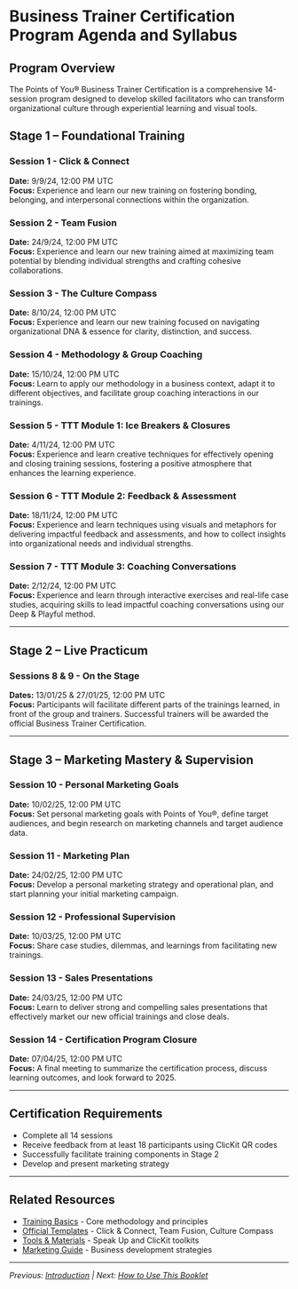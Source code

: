 # Business Trainer Certification Program Agenda and Syllabus

## Program Overview

The Points of You® Business Trainer Certification is a comprehensive 14-session program designed to develop skilled facilitators who can transform organizational culture through experiential learning and visual tools.

## Stage 1 – Foundational Training

### Session 1 - Click & Connect
**Date:** 9/9/24, 12:00 PM UTC  
**Focus:** Experience and learn our new training on fostering bonding, belonging, and interpersonal connections within the organization.

### Session 2 - Team Fusion  
**Date:** 24/9/24, 12:00 PM UTC  
**Focus:** Experience and learn our new training aimed at maximizing team potential by blending individual strengths and crafting cohesive collaborations.

### Session 3 - The Culture Compass
**Date:** 8/10/24, 12:00 PM UTC  
**Focus:** Experience and learn our new training focused on navigating organizational DNA & essence for clarity, distinction, and success.

### Session 4 - Methodology & Group Coaching
**Date:** 15/10/24, 12:00 PM UTC  
**Focus:** Learn to apply our methodology in a business context, adapt it to different objectives, and facilitate group coaching interactions in our trainings.

### Session 5 - TTT Module 1: Ice Breakers & Closures
**Date:** 4/11/24, 12:00 PM UTC  
**Focus:** Experience and learn creative techniques for effectively opening and closing training sessions, fostering a positive atmosphere that enhances the learning experience.

### Session 6 - TTT Module 2: Feedback & Assessment
**Date:** 18/11/24, 12:00 PM UTC  
**Focus:** Experience and learn techniques using visuals and metaphors for delivering impactful feedback and assessments, and how to collect insights into organizational needs and individual strengths.

### Session 7 - TTT Module 3: Coaching Conversations
**Date:** 2/12/24, 12:00 PM UTC  
**Focus:** Experience and learn through interactive exercises and real-life case studies, acquiring skills to lead impactful coaching conversations using our Deep & Playful method.

---

## Stage 2 – Live Practicum

### Sessions 8 & 9 - On the Stage
**Dates:** 13/01/25 & 27/01/25, 12:00 PM UTC  
**Focus:** Participants will facilitate different parts of the trainings learned, in front of the group and trainers. Successful trainers will be awarded the official Business Trainer Certification.

---

## Stage 3 – Marketing Mastery & Supervision

### Session 10 - Personal Marketing Goals
**Date:** 10/02/25, 12:00 PM UTC  
**Focus:** Set personal marketing goals with Points of You®, define target audiences, and begin research on marketing channels and target audience data.

### Session 11 - Marketing Plan
**Date:** 24/02/25, 12:00 PM UTC  
**Focus:** Develop a personal marketing strategy and operational plan, and start planning your initial marketing campaign.

### Session 12 - Professional Supervision
**Date:** 10/03/25, 12:00 PM UTC  
**Focus:** Share case studies, dilemmas, and learnings from facilitating new trainings.

### Session 13 - Sales Presentations
**Date:** 24/03/25, 12:00 PM UTC  
**Focus:** Learn to deliver strong and compelling sales presentations that effectively market our new official trainings and close deals.

### Session 14 - Certification Program Closure
**Date:** 07/04/25, 12:00 PM UTC  
**Focus:** A final meeting to summarize the certification process, discuss learning outcomes, and look forward to 2025.

---

## Certification Requirements

- Complete all 14 sessions
- Receive feedback from at least 18 participants using ClicKit QR codes
- Successfully facilitate training components in Stage 2
- Develop and present marketing strategy

---

## Related Resources

- [Training Basics](chapters/chapter-01-training-basics.md) - Core methodology and principles
- [Official Templates](templates/) - Click & Connect, Team Fusion, Culture Compass
- [Tools & Materials](tools/) - Speak Up and ClicKit toolkits
- [Marketing Guide](chapters/chapter-08-marketing.md) - Business development strategies

---

*Previous: [Introduction](00-introduction.md) | Next: [How to Use This Booklet](02-how-to-use.md)*
